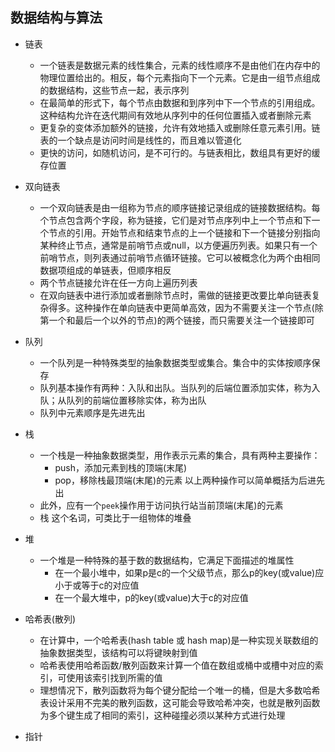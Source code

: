 ## 数据结构与算法
* 链表
  + 一个链表是数据元素的线性集合，元素的线性顺序不是由他们在内存中的物理位置给出的。相反，每个元素指向下一个元素。它是由一组节点组成的数据结构，这些节点一起，表示序列
  + 在最简单的形式下，每个节点由数据和到序列中下一个节点的引用组成。这种结构允许在迭代期间有效地从序列中的任何位置插入或者删除元素
  + 更复杂的变体添加额外的链接，允许有效地插入或删除任意元素引用。链表的一个缺点是访问时间是线性的，而且难以管道化
  + 更快的访问，如随机访问，是不可行的。与链表相比，数组具有更好的缓存位置

* 双向链表
  + 一个双向链表是由一组称为节点的顺序链接记录组成的链接数据结构。每个节点包含两个字段，称为链接，它们是对节点序列中上一个节点和下一个节点的引用。开始节点和结束节点的上一个链接和下一个链接分别指向某种终止节点，通常是前哨节点或null，以方便遍历列表。如果只有一个前哨节点，则列表通过前哨节点循环链接。它可以被概念化为两个由相同数据项组成的单链表，但顺序相反
  + 两个节点链接允许在任一方向上遍历列表
  + 在双向链表中进行添加或者删除节点时，需做的链接更改要比单向链表复杂得多。这种操作在单向链表中更简单高效，因为不需要关注一个节点(除第一个和最后一个以外的节点)的两个链接，而只需要关注一个链接即可

* 队列
  + 一个队列是一种特殊类型的抽象数据类型或集合。集合中的实体按顺序保存
  + 队列基本操作有两种：入队和出队。当队列的后端位置添加实体，称为入队；从队列的前端位置移除实体，称为出队
  + 队列中元素顺序是先进先出

* 栈
  + 一个栈是一种抽象数据类型，用作表示元素的集合，具有两种主要操作：
    * push，添加元素到栈的顶端(末尾)
    * pop，移除栈最顶端(末尾)的元素
    以上两种操作可以简单概括为后进先出
  + 此外，应有一个`peek`操作用于访问执行站当前顶端(末尾)的元素
  + 栈 这个名词，可类比于一组物体的堆叠

* 堆
  + 一个堆是一种特殊的基于数的数据结构，它满足下面描述的堆属性
    * 在一个最小堆中，如果p是c的一个父级节点，那么p的key(或value)应小于或等于c的对应值
    * 在一个最大堆中，p的key(或value)大于c的对应值

* 哈希表(散列)
  + 在计算中，一个哈希表(hash table 或 hash map)是一种实现关联数组的抽象数据类型，该结构可以将键映射到值
  + 哈希表使用哈希函数/散列函数来计算一个值在数组或桶中或槽中对应的索引，可使用该索引找到所需的值
  + 理想情况下，散列函数将为每个键分配给一个唯一的桶，但是大多数哈希表设计采用不完美的散列函数，这可能会导致哈希冲突，也就是散列函数为多个键生成了相同的索引，这种碰撞必须以某种方式进行处理

* 指针